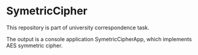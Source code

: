 # SymetricCipher

This repository is part of university correspondence task.

The output is a console application SymetricCipherApp,
which implements AES symmetric cipher. 
